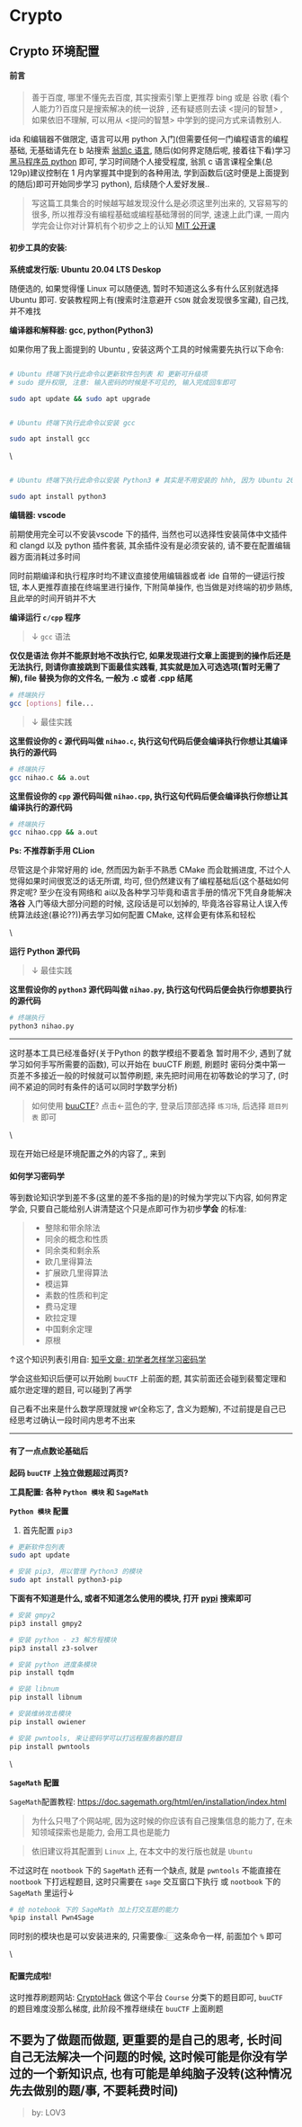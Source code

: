 # Crypto

## Crypto 环境配置

#### 前言

> 善于百度, 哪里不懂先去百度, 其实搜索引擎上更推荐 bing 或是 谷歌 (看个人能力?)百度只是搜索解决的统一说辞 , 还有疑惑则去读 <提问的智慧> , 如果依旧不理解, 可以用从 <提问的智慧> 中学到的提问方式来请教别人.

ida 和编辑器不做限定, 语言可以用 python 入门(但需要任何一门编程语言的编程基础, 无基础请先在 b 站搜索 [翁凯c 语言](https://www.bilibili.com/video/BV1XZ4y1S7e1/), 随后(如何界定随后呢, 接着往下看)学习[黑马程序员 python](https://www.bilibili.com/video/BV1qW4y1a7fU/) 即可, 学习时间随个人接受程度, 翁凯 c 语言课程全集(总 129p)建议控制在 1 月内掌握其中提到的各种用法, 学到函数后(这时便是上面提到的随后)即可开始同步学习 python), 后续随个人爱好发展..

> 写这篇工具集合的时候越写越发现没什么是必须这里列出来的, 又容易写的很多, 所以推荐没有编程基础或编程基础薄弱的同学, 速速上此门课, 一周内学完会让你对计算机有个初步之上的认知 [MIT 公开课](https://csdiy.wiki/%E7%BC%96%E7%A8%8B%E5%85%A5%E9%97%A8/MIT-Missing-Semester/)

#### 初步工具的安装:

**系统或发行版: Ubuntu 20.04 LTS Deskop**

随便选的, 如果觉得懂 Linux 可以随便选, 暂时不知道这么多有什么区别就选择 Ubuntu 即可. 安装教程网上有(搜索时注意避开 `CSDN` 就会发现很多宝藏), 自己找, 并不难找

**编译器和解释器: gcc, python(Python3)**

如果你用了我上面提到的 Ubuntu , 安装这两个工具的时候需要先执行以下命令:

```bash

# Ubuntu 终端下执行此命令以更新软件包列表 和 更新可升级项
# sudo 提升权限, 注意: 输入密码的时候是不可见的, 输入完成回车即可

sudo apt update && sudo apt upgrade

```

```bash

# Ubuntu 终端下执行此命令以安装 gcc

sudo apt install gcc

```

\


```bash

# Ubuntu 终端下执行此命令以安装 Python3 # 其实是不用安装的 hhh, 因为 Ubuntu 20.04 自带了 Python3.8.x(具体型号忘记了, 小版本差异目前来说对入门没有影响, 等用到新特性的时候自然你也不需要翻此教程了)

sudo apt install python3

```

**编辑器: vscode**

前期使用完全可以不安装vscode 下的插件, 当然也可以选择性安装简体中文插件和 clangd 以及 python 插件套装, 其余插件没有是必须安装的, 请不要在配置编辑器方面消耗过多时间

同时前期编译和执行程序时均不建议直接使用编辑器或者 ide 自带的一键运行按钮, 本人更推荐直接在终端里进行操作, 下附简单操作, 也当做是对终端的初步熟练, 且此举的时间开销并不大

**编译运行 `c/cpp` 程序**

> ↓ `gcc` 语法

**仅仅是语法 你并不能原封地不改执行它, 如果发现进行文章上面提到的操作后还是无法执行, 则请你直接跳到下面最佳实践看, 其实就是加入可选选项(暂时无需了解), file 替换为你的文件名, 一般为 .c 或者 .cpp 结尾**

```bash
# 终端执行
gcc [options] file...
```

> ↓ 最佳实践

**这里假设你的 `c` 源代码叫做 `nihao.c`, 执行这句代码后便会编译执行你想让其编译执行的源代码**

```bash
# 终端执行
gcc nihao.c && a.out
```

**这里假设你的 `cpp` 源代码叫做 `nihao.cpp`, 执行这句代码后便会编译执行你想让其编译执行的源代码**

```bash
# 终端执行
gcc nihao.cpp && a.out
```

**Ps: 不推荐新手用 CLion**

尽管这是个非常好用的 ide, 然而因为新手不熟悉 CMake 而会耽搁进度, 不过个人觉得如果时间很宽泛的话无所谓, 均可, 但仍然建议有了编程基础后(这个基础如何界定呢? 至少在没有网络和 ai以及各种学习毕竟和语言手册的情况下凭自身能解决 **洛谷** 入门等级大部分问题的时候, 这段话是可以划掉的, 毕竟洛谷容易让人误入传统算法歧途(暴论??))再去学习如何配置 CMake, 这样会更有体系和轻松

\


**运行 Python 源代码**

> ↓ 最佳实践

**这里假设你的 `python3` 源代码叫做 `nihao.py`, 执行这句代码后便会执行你想要执行的源代码**

```bash
# 终端执行
python3 nihao.py
```

***

这时基本工具已经准备好(关于Python 的数学模组不要着急 暂时用不少, 遇到了就学习如何手写所需要的函数), 可以开始在 buuCTF 刷题, 刷题时 密码分类中第一页差不多接近一般的时候就可以暂停刷题, 来先把时间用在初等数论的学习了, (时间不紧迫的同时有条件的话可以同时学数学分析)

> 如何使用 [buuCTF](https://buuoj.cn/challenges)? 点击←蓝色的字, 登录后顶部选择 `练习场`, 后选择 `题目列表` 即可

\


现在开始已经是环境配置之外的内容了,, 来到

#### 如何学习密码学

等到数论知识学到差不多(这里的差不多指的是)的时候为学完以下内容, 如何界定学会, 只要自己能给别人讲清楚这个只是点即可作为初步**学会** 的标准:

> * 整除和带余除法
> * 同余的概念和性质
> * 同余类和剩余系
> * 欧几里得算法
> * 扩展欧几里得算法
> * 模运算
> * 素数的性质和判定
> * 费马定理
> * 欧拉定理
> * 中国剩余定理
> * 原根

↑这个知识列表引用自: [知乎文章: 初学者怎样学习密码学](https://zhuanlan.zhihu.com/p/455104888)

学会这些知识后便可以开始刷 `buuCTF` 上前面的题, 其实前面还会碰到裴蜀定理和威尔逊定理的题目, 可以碰到了再学

自己看不出来是什么数学原理就搜 `WP`(全称忘了, 含义为题解), 不过前提是自己已经思考过确认一段时间内思考不出来

***

#### 有了一点点数论基础后

**起码 `buuCTF` 上独立做题超过两页?**

**工具配置: 各种 `Python 模块` 和 `SageMath`**

**`Python 模块` 配置**

1. 首先配置 `pip3`

```bash
# 更新软件包列表
sudo apt update
```

```bash
# 安装 pip3, 用以管理 Python3 的模块
sudo apt install python3-pip
```

**下面有不知道是什么, 或者不知道怎么使用的模块, 打开** [**pypi**](https://pypi.org/) **搜索即可**

```bash
# 安装 gmpy2
pip3 install gmpy2
```

```bash
# 安装 python - z3 解方程模块
pip3 install z3-solver
```

```bash
# 安装 python 进度条模块
pip install tqdm
```

```bash
# 安装 libnum
pip install libnum
```

```bash
# 安装维纳攻击模块
pip install owiener
```

```bash
# 安装 pwntools, 来让密码学可以打远程服务器的题目
pip install pwntools
```

\


**`SageMath` 配置**

`SageMath`配置教程: https://doc.sagemath.org/html/en/installation/index.html

> 为什么只甩了个网站呢, 因为这时候的你应该有自己搜集信息的能力了, 在未知领域探索也是能力, 会用工具也是能力

> 依旧建议将其配置到 `Linux` 上, 在本文中的发行版也就是 `Ubuntu`

不过这时在 `nootbook` 下的 `SageMath` 还有一个缺点, 就是 `pwntools` 不能直接在 `nootbook` 下打远程题目, 这时只需要在 `sage` 交互窗口下执行 或 `nootbook` 下的 `SageMath` 里运行↓

```bash
# 给 notebook 下的 SageMath 加上打交互题的能力
%pip install Pwn4Sage
```

同时别的模块也是可以安装进来的, 只需要像👆🏻这条命令一样, 前面加个 `%` 即可

\


#### 配置完成啦!

这时推荐刷题网站: [CryptoHack](https://cryptohack.org/courses/) 做这个平台 `Course` 分类下的题目即可, `buuCTF` 的题目难度没那么梯度, 此阶段不推荐继续在 `buuCTF` 上面刷题

## **不要为了做题而做题, 更重要的是自己的思考, 长时间自己无法解决一个问题的时候, 这时候可能是你没有学过的一个新知识点, 也有可能是单纯脑子没转(这种情况先去做别的题/事, 不要耗费时间)**

> by: LOV3

